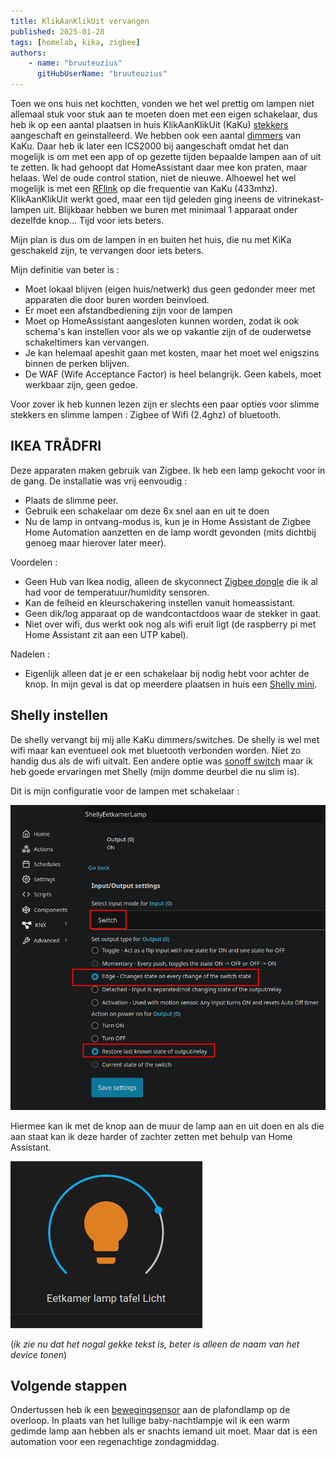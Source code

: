 ```yaml
---
title: KlikAanKlikUit vervangen
published: 2025-01-28
tags: [homelab, kika, zigbee]
authors: 
    - name: "bruuteuzius"
      gitHubUserName: "bruuteuzius"
---
```


Toen we ons huis net kochtten, vonden we het wel prettig om lampen niet allemaal stuk voor stuk aan te moeten doen met een eigen schakelaar, 
dus heb ik op een aantal plaatsen in huis KlikAanKlikUit (KaKu) [stekkers](https://klikaanklikuit.nl/product/stekkerschakelaarset-3-stekkers-2300-watt/) aangeschaft en geinstalleerd. 
We hebben ook een aantal [dimmers](https://klikaanklikuit.nl/product/inbouwdimmer-voor-wandschakelaars/) van KaKu. 
Daar heb ik later een ICS2000 bij aangeschaft omdat het dan mogelijk is om met een app of op gezette tijden bepaalde lampen aan of uit te zetten. 
Ik had gehoopt dat HomeAssistant daar mee kon praten, maar helaas. Wel de oude control station, niet de nieuwe. 
Alhoewel het wel mogelijk is met een [RFlink](https://www.nodo-shop.nl/en/57-rflink) op die frequentie van KaKu (433mhz). 
KlikAanKlikUit werkt goed, maar een tijd geleden ging ineens de vitrinekast-lampen uit. 
Blijkbaar hebben we buren met minimaal 1 apparaat onder dezelfde knop... Tijd voor iets beters.

Mijn plan is dus om de lampen in en buiten het huis, die nu met KiKa geschakeld zijn, te vervangen door iets beters. 

Mijn definitie van beter is :
- Moet lokaal blijven (eigen huis/netwerk) dus geen gedonder meer met apparaten die door buren worden beinvloed.
- Er moet een afstandbediening zijn voor de lampen
- Moet op HomeAssistant aangesloten kunnen worden, zodat ik ook schema's kan instellen voor als we op vakantie zijn of de ouderwetse schakeltimers kan vervangen.
- Je kan helemaal apeshit gaan met kosten, maar het moet wel enigszins binnen de perken blijven.
- De WAF (Wife Acceptance Factor) is heel belangrijk. Geen kabels, moet werkbaar zijn, geen gedoe.

Voor zover ik heb kunnen lezen zijn er slechts een paar opties voor slimme stekkers en slimme lampen : Zigbee of Wifi (2.4ghz) of bluetooth.

## IKEA TRÅDFRI

Deze apparaten maken gebruik van Zigbee. Ik heb een lamp gekocht voor in de gang. De installatie was vrij eenvoudig :

- Plaats de slimme peer.
- Gebruik een schakelaar om deze 6x snel aan en uit te doen
- Nu de lamp in ontvang-modus is, kun je in Home Assistant de Zigbee Home Automation aanzetten en de lamp wordt gevonden (mits dichtbij genoeg maar hierover later meer).

Voordelen :

- Geen Hub van Ikea nodig, alleen de skyconnect [Zigbee dongle](https://www.home-assistant.io/connectzbt1/) die ik al had voor de temperatuur/humidity sensoren.
- Kan de felheid en kleurschakering instellen vanuit homeassistant.
- Geen dik/log apparaat op de wandcontactdoos waar de stekker in gaat.
- Niet over wifi, dus werkt ook nog als wifi eruit ligt (de raspberry pi met Home Assistant zit aan een UTP kabel).

Nadelen :
- Eigenlijk alleen dat je er een schakelaar bij nodig hebt voor achter de knop. In mijn geval is dat op meerdere plaatsen in huis een [Shelly mini](https://www.shelly.com/products/shelly-1-mini-gen3). 

## Shelly instellen
De shelly vervangt bij mij alle KaKu dimmers/switches. De shelly is wel met wifi maar kan eventueel ook met bluetooth verbonden worden. Niet zo handig dus als de wifi uitvalt. 
Een andere optie was [sonoff switch](https://sonoff.tech/product/diy-smart-switches/zbminir2/) maar ik heb goede ervaringen met Shelly (mijn domme deurbel die nu slim is).

Dit is mijn configuratie voor de lampen met schakelaar :

![](media/shellysettings.png)

Hiermee kan ik met de knop aan de muur de lamp aan en uit doen en als die aan staat kan ik deze harder of zachter zetten met behulp van Home Assistant.

![](media/eetkamerlampknop.png)

(_ik zie nu dat het nogal gekke tekst is, beter is alleen de naam van het device tonen_)

## Volgende stappen
Ondertussen heb ik een [bewegingsensor](https://www.smartlife-domotica.nl/beveliging-PIR-Sensoren-slimme-zigbee-bewegingssensor) aan de plafondlamp op de overloop. 
In plaats van het lullige baby-nachtlampje wil ik een warm gedimde lamp aan hebben als er snachts iemand uit moet. 
Maar dat is een automation voor een regenachtige zondagmiddag.
